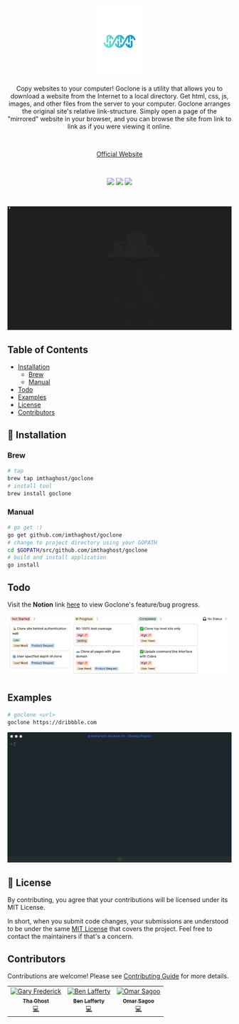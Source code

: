 <p align="center">
  <a href="https://goclone.herokuapp.com/">
    <img alt="jedi" src="docs/media/logo.png"> 
  </a>
</p>
<p align="center">
Copy websites to your computer! Goclone is a utility that allows you to download a website from the Internet to a local directory. Get html, css, js, images, and other files from the server to your computer. Goclone arranges the original site's relative link-structure. Simply open a page of the "mirrored" website in your browser, and you can browse the site from link to link as if you were viewing it online.
</p>
<br>
<p align="center"><a href="https://goclone.imthaghost.dev/">Official Website</a></p>
<br>
<p align="center">
   <a href="https://goreportcard.com/report/github.com/imthaghost/goclone"><img src="https://goreportcard.com/badge/github.com/imthaghost/goclone"></a>
   <a href="https://travis-ci.org/imthaghost/goclone.svg?branch=master"><img src="https://travis-ci.org/imthaghost/goclone.svg?branch=master"></a>
   <a href="https://github.com/imthaghost/goclone/blob/master/LICENSE"><img src="https://img.shields.io/badge/License-MIT-yellow.svg"></a>
</p>
<br>

![Example](/docs/media/config.gif)

## Table of Contents
- [Installation](#installation)
  - [Brew](#brew)
  - [Manual](#manual)
-   [Todo](#todo)
-   [Examples](#examples)
-   [License](#license)
-   [Contributors](#contributors)

<a name="installation"></a>

## 🚀 Installation

<a name="brew"></a>

### Brew

```bash
# tap
brew tap imthaghost/goclone
# install tool
brew install goclone
```
<a name="manual"></a>

### Manual

```bash
# go get :)
go get github.com/imthaghost/goclone
# change to project directory using your GOPATH
cd $GOPATH/src/github.com/imthaghost/goclone
# build and install application
go install
```
<a name="todo"></a>

## Todo

Visit the <b>Notion</b> link [here](https://www.notion.so/0f3cb918168b48ffa5072c6ee39281ee?v=5330c26bd2d747dfac07882347b4a1df) to view Goclone's feature/bug progress.

![Notion](/docs/media/progress.png)

<a name="examples"></a>

## Examples

```bash
# goclone <url> 
goclone https://dribbble.com
```

![Dribbble](/docs/media/dribbble.gif)

<a name="license"></a>

## 📝 License

By contributing, you agree that your contributions will be licensed under its MIT License.

In short, when you submit code changes, your submissions are understood to be under the same [MIT License](http://choosealicense.com/licenses/mit/) that covers the project. Feel free to contact the maintainers if that's a concern.

<a name="contributors"></a>

## Contributors

Contributions are welcome! Please see [Contributing Guide](https://github.com/imthaghost/goclone/blob/master/docs/CONTRIBUTING.md) for more details.

<table>
  <tr>
    <td align="center"><a href="https://github.com/imthaghost"><img src="https://avatars3.githubusercontent.com/u/46610773?s=460&v=4" width="75px;" alt="Gary Frederick"/><br /><sub><b>Tha Ghost</b></sub></a><br /><a href="https://github.com/imthaghost/goclone/commits?author=imthaghost" title="Code">💻</a></td>
    <td align="center"><a href="https://github.com/tempor1s"><img src="https://avatars0.githubusercontent.com/u/29741401?s=460&u=1ca03db5bbb7046bab14f72b7d6e801b9b0ac6f0&v=4" width="75px;" alt="Ben Lafferty"/><br /><sub><b>Ben Lafferty</b></sub></a><br /><a href="https://github.com/imthaghost/goclone/commits?author=tempor1s" title="Code">💻</a></td>
    <td align="center"><a href="https://github.com/omarsagoo"><img src="https://avatars3.githubusercontent.com/u/47726951?s=460&u=b806148e1598b97c454820c9c17452db39441177&v=4" width="75px;" alt="Omar Sagoo"/><br /><sub><b>Omar Sagoo</b></sub></a><br /><a href="https://github.com/imthaghost/goclone/commits?author=omarsagoo" title="Code">💻</a></td>
  </tr>
